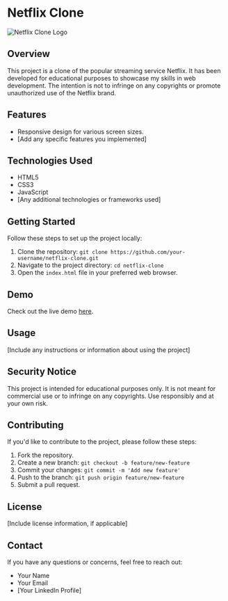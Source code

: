 # Netflix Clone

![Netflix Clone Logo](link-to-your-logo.png)

## Overview

This project is a clone of the popular streaming service Netflix. It has been developed for educational purposes to showcase my skills in web development. The intention is not to infringe on any copyrights or promote unauthorized use of the Netflix brand.

## Features

- Responsive design for various screen sizes.
- [Add any specific features you implemented]

## Technologies Used

- HTML5
- CSS3
- JavaScript
- [Any additional technologies or frameworks used]

## Getting Started

Follow these steps to set up the project locally:

1. Clone the repository: `git clone https://github.com/your-username/netflix-clone.git`
2. Navigate to the project directory: `cd netflix-clone`
3. Open the `index.html` file in your preferred web browser.

## Demo

Check out the live demo [here](link-to-live-demo).

## Usage

[Include any instructions or information about using the project]

## Security Notice

This project is intended for educational purposes only. It is not meant for commercial use or to infringe on any copyrights. Use responsibly and at your own risk.

## Contributing

If you'd like to contribute to the project, please follow these steps:

1. Fork the repository.
2. Create a new branch: `git checkout -b feature/new-feature`
3. Commit your changes: `git commit -m 'Add new feature'`
4. Push to the branch: `git push origin feature/new-feature`
5. Submit a pull request.

## License

[Include license information, if applicable]

## Contact

If you have any questions or concerns, feel free to reach out:

- Your Name
- Your Email
- [Your LinkedIn Profile]